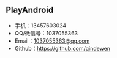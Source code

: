 ## PlayAndroid

- 手机：13457603024
- QQ/微信号：1037055363
- Email：1037055363@qq.com
- Github：https://github.com/qindewen
